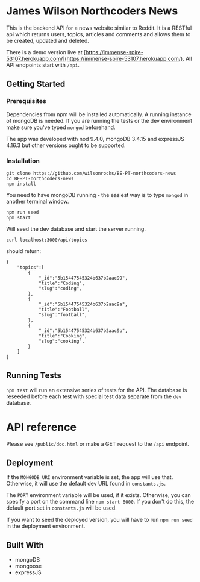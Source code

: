 # James Wilson Northcoders News

This is the backend API for a news website similar to Reddit.
It is a RESTful api which returns users, topics, articles and comments and allows them to be created, updated and deleted.

There is a demo version live at [https://immense-spire-53107.herokuapp.com/](https://immense-spire-53107.herokuapp.com/). All API endpoints start with `/api`.


## Getting Started

### Prerequisites
Dependencies from npm will be installed automatically. A running instance of mongoDB is needed. If you are running the tests or the dev environment make sure you've typed `mongod` beforehand.

The app was developed with nod 9.4.0, mongoDB 3.4.15 and expressJS 4.16.3 but other versions ought to be supported.

### Installation

    git clone https://github.com/wilsonrocks/BE-PT-northcoders-news
    cd BE-PT-northcoders-news
    npm install

You need to have mongoDB running - the easiest way is to type `mongod` in another terminal window.

    npm run seed
    npm start

Will seed the dev database and start the server running.

`curl localhost:3000/api/topics`

should return:

```
{
    "topics":[
        {
            "_id":"5b15447545324b637b2aac99",
            "title":"Coding",
            "slug":"coding",
        },
        {
            "_id":"5b15447545324b637b2aac9a",
            "title":"Football",
            "slug":"football",
        },
        {
            "_id":"5b15447545324b637b2aac9b",
            "title":"Cooking",
            "slug":"cooking",
        }
    ]
}
```


## Running Tests

`npm test` will run an extensive series of tests for the API. The database is reseeded before each test with special test data separate from the `dev` database.

# API reference
Please see `/public/doc.html` or make a GET request to the `/api` endpoint.

## Deployment

If the `MONGODB_URI` environment variable is set, the app will use that. Otherwise, it will use the default dev URL found in `constants.js`.

The `PORT` environment variable will be used, if it exists. 
Otherwise, you can specify a port on the command line `npm start 8000`. If you don't do this, the default port set in `constants.js` will be used.

If you want to seed the deployed version, you will have to run `npm run seed` in the deployment environment.

## Built With

* mongoDB
* mongoose
* expressJS
